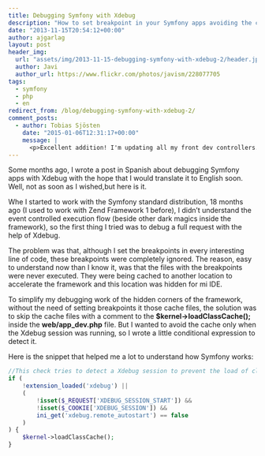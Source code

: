 ```yaml
---
title: Debugging Symfony with Xdebug
description: "How to set breakpoint in your Symfony apps avoiding the class cache when a running Xdebug session is detected."
date: "2013-11-15T20:54:12+00:00"
author: ajgarlag
layout: post
header_img:
  url: "assets/img/2013-11-15-debugging-symfony-with-xdebug-2/header.jpg"
  author: Javi
  author_url: https://www.flickr.com/photos/javism/228077705
tags:
  - symfony
  - php
  - en
redirect_from: /blog/debugging-symfony-with-xdebug-2/
comment_posts:
  - author: Tobias Sjösten
    date: "2015-01-06T12:31:17+00:00"
    message: |
      <p>Excellent addition! I'm updating all my front dev controllers.</p>
---
```

Some months ago, I wrote a post in Spanish about debugging Symfony apps with Xdebug with the hope that I would translate it to English soon. Well, not as soon as I wished,but here is it.

Whe I started to work with the Symfony standard distribution, 18 months ago (I used to work with Zend Framework 1 before), I didn’t understand the event controlled execution flow (beside other dark magics inside the framework), so the first thing I tried was to debug a full request with the help of Xdebug.

The problem was that, although I set the breakpoints in every interesting line of code, these breakpoints were completely ignored. The reason, easy to understand now than I know it, was that the files with the breakpoints were never executed. They were being cached to another location to accelerate the framework and this location was hidden for mi IDE.

To simplify my debugging work of the hidden corners of the framework, without the need of setting breakpoints it those cache files, the solution was to skip the cache files with a comment to the **$kernel->loadClassCache();** inside the **web/app_dev.php** file. But I wanted to avoid the cache only when the Xdebug session was running, so I wrote a little conditional expression to detect it.

Here is the snippet that helped me a lot to understand how Symfony works:

```php
//This check tries to detect a Xdebug session to prevent the load of class cache
if (
    !extension_loaded('xdebug') ||
    (
        !isset($_REQUEST['XDEBUG_SESSION_START']) &&
        !isset($_COOKIE['XDEBUG_SESSION']) &&
        ini_get('xdebug.remote_autostart') == false
    )
) {
    $kernel->loadClassCache();
}
```
